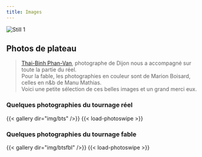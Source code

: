 ```yaml
---
title: Images
---
```


![Still 1](/img/stills/demaindargile-001.jpg)

## Photos de plateau

> [Thai-Binh Phan-Van](https://thaibinhphanvan.com/Photographies/Argile), photographe de Dijon nous a accompagné sur toute la partie du réel.  
Pour la fable, les photographies en couleur sont de Marion Boisard, celles en n&b de Manu Mathias.  
Voici une petite sélection de ces belles images et un grand merci eux.

### Quelques photographies du tournage réel

{{< gallery dir="img/bts" />}} {{< load-photoswipe >}}

### Quelques photographies du tournage fable

{{< gallery dir="img/btsfbl" />}} {{< load-photoswipe >}}
